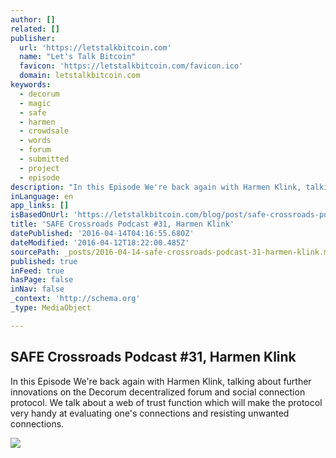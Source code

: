 ```yaml
---
author: []
related: []
publisher:
  url: 'https://letstalkbitcoin.com'
  name: "Let's Talk Bitcoin"
  favicon: 'https://letstalkbitcoin.com/favicon.ico'
  domain: letstalkbitcoin.com
keywords:
  - decorum
  - magic
  - safe
  - harmen
  - crowdsale
  - words
  - forum
  - submitted
  - project
  - episode
description: "In this Episode We're back again with Harmen Klink, talking about further innovations on the Decorum decentralized forum and social connection protocol. We talk about a web of trust function which will make the protocol very handy at evaluating one's connections and resisting unwanted connections."
inLanguage: en
app_links: []
isBasedOnUrl: 'https://letstalkbitcoin.com/blog/post/safe-crossroads-podcast-31-harmen-klink'
title: 'SAFE Crossroads Podcast #31, Harmen Klink'
datePublished: '2016-04-14T04:16:55.680Z'
dateModified: '2016-04-12T18:22:00.485Z'
sourcePath: _posts/2016-04-14-safe-crossroads-podcast-31-harmen-klink.md
published: true
inFeed: true
hasPage: false
inNav: false
_context: 'http://schema.org'
_type: MediaObject

---
```

<article style=""><h1>SAFE Crossroads Podcast #31, Harmen Klink</h1><p>In this Episode We're back again with Harmen Klink, talking about further innovations on the Decorum decentralized forum and social connection protocol. We talk about a web of trust function which will make the protocol very handy at evaluating one's connections and resisting unwanted connections.</p><img src="https://letstalkbitcoin.com/files/blogs/1750-b335f5bdaddebfd4fc1cd506622cc37859ec8cfd8d3fa26566edc193e9535f82.jpg" /></article>